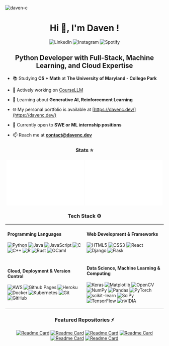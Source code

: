 <p align="left"> <img src="https://komarev.com/ghpvc/?username=daven-c&label=Profile%20views&color=0e75b6&style=flat" alt="daven-c" /> </p>

<h1 align="center">Hi 👋, I'm Daven !</h1>
<div align="center">
  
  ![LinkedIn](https://img.shields.io/badge/linkedin-%230077B5.svg?style=for-the-badge&logo=linkedin&logoColor=white)
  ![Instagram](https://img.shields.io/badge/Instagram-%23E4405F.svg?style=for-the-badge&logo=Instagram&logoColor=white)
  ![Spotify](https://img.shields.io/badge/Spotify-1ED760?style=for-the-badge&logo=spotify&logoColor=white)

</div>
<h2 align="center">Python Developer with Full-Stack, Machine Learning, and Cloud Expertise</h2>

- 📚 Studying **CS + Math** at **The University of Maryland - College Park**

- 🚀 Actively working on [CourseLLM](https://github.com/daven-c/CourseLLM)

- 🌱 Learning about **Generative AI, Reinforcement Learning**

- 🌐 My personal portfolio is available at [https://davenc.dev/](https://davenc.dev/)

- 🤝 Currently open to **SWE or ML internship positions**

- 📫 Reach me at **contact@davenc.dev**


<div align="center">
  <h3>Stats ⭐</h3>

  <img align="center" width="49%" src="https://raw.githubusercontent.com/daven-c/github-stats-transparent/output/generated/overview.svg" />
  <img align="center" width="49%"  src="https://raw.githubusercontent.com/daven-c/github-stats-transparent/output/generated/languages.svg" />
</div>


<h3 align="center">Tech Stack ⚙️</h3>

<table>
  <tr>
  <td width="50%">
  <h4>Programming Languages</h4>

  ![Python](https://img.shields.io/badge/python-3670A0?style=for-the-badge&logo=python&logoColor=ffdd54)
  ![Java](https://img.shields.io/badge/java-%23ED8B00.svg?style=for-the-badge&logo=openjdk&logoColor=white)
  ![JavaScript](https://img.shields.io/badge/javascript-%23323330.svg?style=for-the-badge&logo=javascript&logoColor=%23F7DF1E)
  ![C](https://img.shields.io/badge/c-%2300599C.svg?style=for-the-badge&logo=c&logoColor=white)
  ![C++](https://img.shields.io/badge/c++-%2300599C.svg?style=for-the-badge&logo=c%2B%2B&logoColor=white)
  ![R](https://img.shields.io/badge/r-%23276DC3.svg?style=for-the-badge&logo=r&logoColor=white)
  ![Rust](https://img.shields.io/badge/rust-%23000000.svg?style=for-the-badge&logo=rust&logoColor=white)
  ![OCaml](https://img.shields.io/badge/OCaml-%23E98407.svg?style=for-the-badge&logo=ocaml&logoColor=white)
  </td>

  <td width="50%">
  <h4>Web Development & Frameworks</h4>
  
  ![HTML5](https://img.shields.io/badge/html5-%23E34F26.svg?style=for-the-badge&logo=html5&logoColor=white)
  ![CSS3](https://img.shields.io/badge/css3-%231572B6.svg?style=for-the-badge&logo=css3&logoColor=white)
  ![React](https://img.shields.io/badge/react-%2320232a.svg?style=for-the-badge&logo=react&logoColor=%2361DAFB)
  ![Django](https://img.shields.io/badge/django-%23092E20.svg?style=for-the-badge&logo=django&logoColor=white)
  ![Flask](https://img.shields.io/badge/flask-%23000.svg?style=for-the-badge&logo=flask&logoColor=white)
  </td>
  </tr>

  <tr>
  <td width="50%">
  <h4>Cloud, Deployment & Version Control</h4>
  
  ![AWS](https://img.shields.io/badge/AWS-%23FF9900.svg?style=for-the-badge&logo=amazon-aws&logoColor=white)
  ![Github Pages](https://img.shields.io/badge/github%20pages-121013?style=for-the-badge&logo=github&logoColor=white)
  ![Heroku](https://img.shields.io/badge/heroku-%23430098.svg?style=for-the-badge&logo=heroku&logoColor=white)
  ![Docker](https://img.shields.io/badge/docker-%230db7ed.svg?style=for-the-badge&logo=docker&logoColor=white)
  ![Kubernetes](https://img.shields.io/badge/kubernetes-%23326ce5.svg?style=for-the-badge&logo=kubernetes&logoColor=white)
  ![Git](https://img.shields.io/badge/git-%23F05033.svg?style=for-the-badge&logo=git&logoColor=white)
  ![GitHub](https://img.shields.io/badge/github-%23121011.svg?style=for-the-badge&logo=github&logoColor=white)
  </td>
  
  <td width="50%">
  <h4>Data Science, Machine Learning & Computing</h4>
  
  ![Keras](https://img.shields.io/badge/Keras-%23D00000.svg?style=for-the-badge&logo=Keras&logoColor=white)
  ![Matplotlib](https://img.shields.io/badge/Matplotlib-%23ffffff.svg?style=for-the-badge&logo=Matplotlib&logoColor=black)
  ![OpenCV](https://img.shields.io/badge/opencv-%23white.svg?style=for-the-badge&logo=opencv&logoColor=white)
  ![NumPy](https://img.shields.io/badge/numpy-%23013243.svg?style=for-the-badge&logo=numpy&logoColor=white)
  ![Pandas](https://img.shields.io/badge/pandas-%23150458.svg?style=for-the-badge&logo=pandas&logoColor=white)
  ![PyTorch](https://img.shields.io/badge/PyTorch-%23EE4C2C.svg?style=for-the-badge&logo=PyTorch&logoColor=white)
  ![scikit-learn](https://img.shields.io/badge/scikit--learn-%23F7931E.svg?style=for-the-badge&logo=scikit-learn&logoColor=white)
  ![SciPy](https://img.shields.io/badge/SciPy-%230C55A5.svg?style=for-the-badge&logo=scipy&logoColor=%white)
  ![TensorFlow](https://img.shields.io/badge/TensorFlow-%23FF6F00.svg?style=for-the-badge&logo=TensorFlow&logoColor=white)
  ![nVIDIA](https://img.shields.io/badge/cuda-000000.svg?style=for-the-badge&logo=nVIDIA&logoColor=green)
  </td>
  </tr>
</table>


<div align="center">
  <h3>Featured Repositories ⚡</h3>
  
  [![Readme Card](https://github-readme-stats.vercel.app/api/pin/?username=daven-c&repo=Course&theme=transparent&title_color=4894e0&border_color=22262e)](https://github.com/daven-c/Course)
  [![Readme Card](https://github-readme-stats.vercel.app/api/pin/?username=daven-c&repo=BandMaker&theme=transparent&title_color=4894e0&border_color=22262e)](https://github.com/daven-c/BandMaker)
  [![Readme Card](https://github-readme-stats.vercel.app/api/pin/?username=daven-c&repo=MNIST2VEC&theme=transparent&title_color=4894e0&border_color=22262e)](https://github.com/daven-c/MNIST2VEC)
  [![Readme Card](https://github-readme-stats.vercel.app/api/pin/?username=daven-c&repo=DigitGAN&theme=transparent&title_color=4894e0&border_color=22262e)](https://github.com/daven-c/DigitGAN)
  [![Readme Card](https://github-readme-stats.vercel.app/api/pin/?username=daven-c&repo=SnakeArena&theme=transparent&title_color=4894e0&border_color=22262e)](https://github.com/daven-c/SnakeArena)
  [![Readme Card](https://github-readme-stats.vercel.app/api/pin/?username=daven-c&repo=TeamCreator&theme=transparent&title_color=4894e0&border_color=22262e)](https://github.com/daven-c/TeamCreator)

</div>

